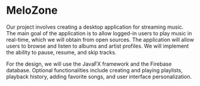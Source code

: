 # MeloZone
Our project involves creating a desktop application for streaming music. The main goal of the application is to allow logged-in users to play music in real-time, which we will obtain from open sources. The application will allow users to browse and listen to albums and artist profiles. We will implement the ability to pause, resume, and skip tracks.

For the design, we will use the JavaFX framework and the Firebase database. Optional functionalities include creating and playing playlists, playback history, adding favorite songs, and user interface personalization.
